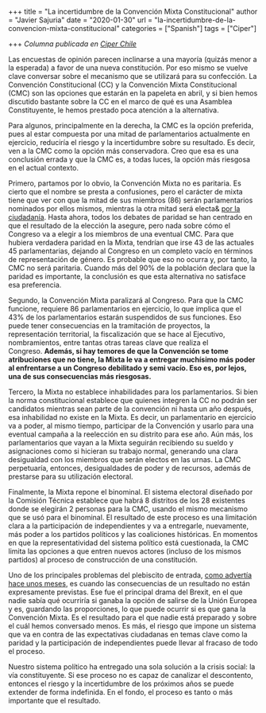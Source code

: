 +++
title = "La incertidumbre de la Convención Mixta Constitucional"
author = "Javier Sajuria"
date = "2020-01-30"
url = "la-incertidumbre-de-la-convencion-mixta-constitucional"
categories = ["Spanish"]
tags = ["Ciper"]

+++
*Columna publicada en [Ciper Chile][1]*

Las encuestas de opinión parecen inclinarse a una mayoría (quizás menor a la esperada) a favor de una nueva constitución. Por eso mismo se vuelve clave conversar sobre el mecanismo que se utilizará para su confección. La Convención Constitucional (CC) y la Convención Mixta Constitucional (CMC) son las opciones que estarán en la papeleta en abril, y si bien hemos discutido bastante sobre la CC en el marco de qué es una Asamblea Constituyente, le hemos prestado poca atención a la alternativa.

Para algunos, principalmente en la derecha, la CMC es la opción preferida, pues al estar compuesta por una mitad de parlamentarios actualmente en ejercicio, reduciría el riesgo y la incertidumbre sobre su resultado. Es decir, ven a la CMC como la opción más conservadora. Creo que esa es una conclusión errada y que la CMC es, a todas luces, la opción más riesgosa en el actual contexto.

Primero, partamos por lo obvio, la Convención Mixta no es paritaria. Es cierto que el nombre se presta a confusiones, pero el carácter de mixta tiene que ver con que la mitad de sus miembros (86) serán parlamentarios nominados por ellos mismos, mientras la otra mitad será electa& [por la ciudadanía](https://www.camara.cl/prensa/noticias_detalle.aspx?prmid=138987). Hasta ahora, todos los debates de paridad se han centrado en que el resultado de la elección la asegure, pero nada sobre cómo el Congreso va a elegir a los miembros de una eventual CMC. Para que hubiera verdadera paridad en la Mixta, tendrían que irse 43 de las actuales 45 parlamentarias, dejando al Congreso en un completo vacío en términos de representación de género. Es probable que eso no ocurra y, por tanto, la CMC no será paritaria. Cuando más del 90% de la población declara que la paridad es importante, la conclusión es que esta alternativa no satisface esa preferencia.

Segundo, la Convención Mixta paralizará al Congreso. Para que la CMC funcione, requiere 86 parlamentarios en ejercicio, lo que implica que el 43% de los parlamentarios estarán suspendidos de sus funciones. Eso puede tener consecuencias en la tramitación de proyectos, la representación territorial, la fiscalización que se hace al Ejecutivo, nombramientos, entre tantas otras tareas clave que realiza el Congreso. **Además, si hay temores de que la Convención se tome atribuciones que no tiene, la Mixta le va a entregar muchísimo más poder al enfrentarse a un Congreso debilitado y semi vacío. Eso es, por lejos, una de sus consecuencias más riesgosas.**

Tercero, la Mixta no establece inhabilidades para los parlamentarios. Si bien la norma constitucional establece que quienes integren la CC no podrán ser candidatos mientras sean parte de la convención ni hasta un año después, esa inhabilidad no existe en la Mixta. Es decir, un parlamentario en ejercicio va a poder, al mismo tiempo, participar de la Convención y usarlo para una eventual campaña a la reelección en su distrito para ese año. Aún más, los parlamentarios que vayan a la Mixta seguirán recibiendo su sueldo y asignaciones como si hicieran su trabajo normal, generando una clara desigualdad con los miembros que serán electos en las urnas. La CMC perpetuaría, entonces, desigualdades de poder y de recursos, además de prestarse para su utilización electoral.

Finalmente, la Mixta repone el binominal. El sistema electoral diseñado por la Comisión Técnica establece que habrá 8 distritos de los 28 existentes donde se elegirán 2 personas para la CMC, usando el mismo mecanismo que se usó para el binominal. El resultado de este proceso es una limitación clara a la participación de independientes y va a entregarle, nuevamente, más poder a los partidos políticos y las coaliciones históricas. En momentos en que la representatividad del sistema político está cuestionada, la CMC limita las opciones a que entren nuevos actores (incluso de los mismos partidos) al proceso de construcción de una constitución.

Uno de los principales problemas del plebiscito de entrada, [como advertía hace unos meses](https://www.latercera.com/la-tercera-pm/noticia/los-riesgos-plebiscito-entrada/897487/), es cuando las consecuencias de un resultado no están expresamente previstas. Ese fue el principal drama del Brexit, en el que nadie sabía qué ocurriría si ganaba la opción de salirse de la Unión Europea y es, guardando las proporciones, lo que puede ocurrir si es que gana la Convención Mixta. Es el resultado para el que nadie está preparado y sobre el cuál hemos conversado menos. Es más, el riesgo que impone un sistema que va en contra de las expectativas ciudadanas en temas clave como la paridad y la participación de independientes puede llevar al fracaso de todo el proceso.

Nuestro sistema político ha entregado una sola solución a la crisis social: la vía constituyente. Si ese proceso no es capaz de canalizar el descontento, entonces el riesgo y la incertidumbre de los próximos años se puede extender de forma indefinida. En el fondo, el proceso es tanto o más importante que el resultado.

 [1]: https://ciperchile.cl/2020/01/27/la-incertidumbre-de-la-convencion-mixta-constitucional/